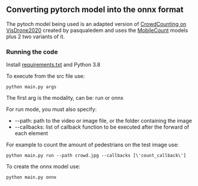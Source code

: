 ## Converting pytorch model into the onnx format

The pytoch model being used is an adapted version of [CrowdCounting on VisDrone2020](https://github.com/pasqualedem/CrowdCounting-on-VisDrone2020) created by pasqualedem and uses the [MobileCount](https://github.com/SelinaFelton/MobileCount) models plus 2 two variants of it.

### Running the code

Install [requirements.txt](requirements.txt) and Python 3.8

To execute from the src file use:
  
    python main.py args
    
The first arg is the modality, can be: run or onnx

For run mode, you must also specify:

<ul>
<li>--path: path to the video or image file, or the folder containing the image</li>
<li>--callbacks: list of callback function to be executed after the forward of each element</li>
</ul>

For example to count the amount of pedestrians on the test image use:

    python main.py run --path crowd.jpg --callbacks [\'count_callback\']

To create the onnx model use:

    python main.py onnx

